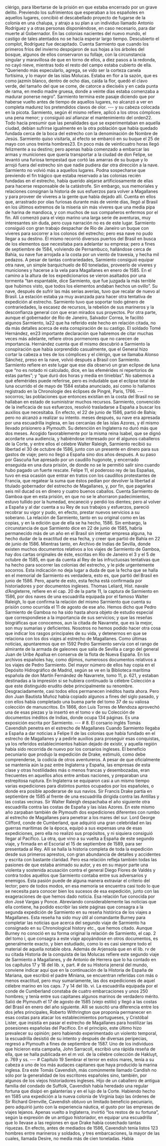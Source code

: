 clérigo, para libertarse de la prisión en que estaba encerrado por un grave delito. Previendo los sufrimientos que esperaban a los españoles en aquellos lugares, concibió el descabellado proyecto de fugarse de la colonia en una chalupa, y atrajo a su plan a un individuo llamado Antonio Rodríguez y a otras personas disponiéndose, en caso necesario, para dar muerte al Gobernador. En las colonias nacientes del nuevo mundo, el castigo de tales atentados no se hacía esperar largo tiempo. Descubierto el complot, Rodríguez fue decapitado. Cuenta Sarmiento que cuando los primeros fríos del invierno despojaron de sus hojas a los árboles del bosque, algunos de ellos conservaron su follaje, con la circunstancia singular y maravillosa de que en torno de ellos, a diez pasos a la redonda, no cayó nieve, mientras todo el resto del campo estaba cubierto de ella. “Queriendo más especularlo, agrega, se vido ser la corteza canela fortísima, y lo mayor de las islas Molucas. Estaba en flor a la sazón, que es como jazmín blanco, dentro de ocho días, caída la flor, quedó el clavo verde, del tamaño del que se come, de catorce a dieciséis y en cada punta de rama, en medio madre gruesa, donde a veinte días estaba comenzaba a madurar ponerse negro”. Sarmiento termina este pasaje diciendo que por haberse vuelto antes de tiempo de aquellos lugares, no alcanzó a ver en completa madurez los pretendidos clavos de olor. --- y su cabeza colocada en la picota. Sarmiento, según él mismo refiere, aplicó a los otros cómplices una pena menor; y consiguió así afianzar el mantenimiento del orden22. Todo hacía presumir que las penalidades que se experimentaban en aquella ciudad, debían sufrirse igualmente en la otra población que había quedado fundada cerca de la boca del estrecho con la denominación de Nombre de Jesús. Sarmiento quiso visitarla, al efecto se embarcó en su buque el 25 de mayo con unos treinta hombres23. En poco más de veinticuatro horas llegó felizmente a su destino; pero apenas había comenzado a embarcar las armas y municiones que quería transportar a la ciudad de don Felipe, se levantó una furiosa tempestad que cortó las amarras de su buque y lo arrojó fuera del estrecho sin que nadie pudiera dar otra dirección a la nave. Sarmiento no volvió más a aquellos lugares. Podna sospecharse que previendo el fin trágico que estaba reservado a las colonias recién fundadas en el estrecho, había querido alejarse artificiosamente de ellas para hacerse responsable de la catástrofe. Sin embargo, sus memoriales y relaciones consignan la historia de sus esfuerzos para volver a Magallanes y para proveer de víveres a la gente que había dejado allí. Cuenta en ellos que, arrastrado por olas furiosas durante más de veinte días, llegó al Brasil en los últimos extremos de la miseria sin más víveres que una media pipa de harina de mandioca, y con muchos de sus compañeros enfermos por el fin. Allí comenzó para el viejo marino una larga serie de aventuras, muy interesantes sin duda, pero cuya narración no es de este lugar. Sarmiento consiguió con gran trabajo despachar de Rio de Janeiro un buque con víveres para socorrer a los colonos del estrecho; pero esa nave no pudo llegar a su destino. Él mismo recorrió diversos puertos del Brasil en busca de los elementos que necesitaba para adelantar su empresa; pero a fines de septiembre de 1584, volviendo de Pernambuco, hallándose cerca de Bahía, su nave fue arrojada a la costa por un viento de travesía, y hecha mil pedazos. A pesar de tantas contrariedades, Sarmiento consiguió equipar otra nave, un simple barquichuelo de 60 toneladas, proveerlo de víveres y municiones y hacerse a la vela para Magallanes en enero de 1585. En el camino a la altura de los expedicionarios se vieron asaltados por una tormenta “tan espantable, dice Sarmiento, que fue juzgada la más terrible que hubimos visto, que todos los elementos andaban hechos un ovillo”. Su nave, después de sufrir las más serias averías, tuvo que recalar de nuevo al Brasil. La estación estaba ya muy avanzada para hacer otra tentativa de expedición al estrecho. Sarmiento tuvo que soportar todo género de contrariedades, la escasez de recursos, la rebelión de sus marineros y la desconfianza general con que eran mirados sus proyectos. Por otra parte, aunque el gobernador de Rio de Janeiro, Salvador Correa, le facilitó algunos Sarmiento, la22 que ha referido este hecho en relación citada, no da más detalles acerca de esta conspiración de su castigo. El soldado Tomé Hernández, en23 importante declaración que habremos de citar muchas veces más adelante, refiere otros pormenores que no carecen de importancia. Hernández cuenta que él mismo descubrió a Sarmiento la conspiración que había sorprendido casualmente, que el General hizo cortar la cabeza a tres de los cómplices y el clérigo, que se llamaba Alonso Sánchez, preso en la nave, volvió después a Brasil con Sarmiento. Sarmiento refiere en este lugar que ese día observó un gran eclipse de luna que “no es notado ni calculado, dice, en las efemérides ni repertorios de estas partes”; y “que duró dos horas y media en tinieblas”. No sabemos a qué efemérides puede referirse, pero es indudable que el eclipse total de luna ocurrido el de mayo de 1584 estaba anunciado, así como lo hallamos registrado en la Chronologie des éclipses de Pingré, Paris, 1766. --- socorros; las poblaciones que entonces existían en la costa del Brasil no se hallaban en estado de suministrar muchos recursos. Sarmiento, convencido de la ineficacia de sus esfuerzos, resolvió trasladarse a España a buscar los auxilios que necesitaba. En efecto, el 22 de junio de 1586, partió de Bahía; pero no alcanzó a realizar su intento. meses después, su nave era apresada por una escuadrilla inglesa, en las cercanías de las islas Azores, y él mismo llevado prisionero a Plymouth. Su detención en Inglaterra no duró más que dos meses. Acogido favorablemente por la misma reina Isabel, que se dignó acordarte una audiencia, y habiéndose interesado por él algunos caballeros de la Corte, y entre ellos el célebre Walter Raleigh, Sarmiento recibió su libertad el 30 de octubre de 1586, junto con un presente en dinero para sus gastos de viaje; pero no llegó a España sino dos años después. A su paso por Gascuña fue apresado por un caudillo hugonote, y encerrado enseguida en una dura prisión, de donde no se le permitió salir sino cuando hubo pagado un fuerte rescate. Felipe 11, el poderoso rey de las Españas, tuvo en esa ocasión que entrar en tratos con los caudillos protestantes de Francia, que regatear la suma que éstos pedían por devolver la libertad al titulado gobernador del estrecho de Magallanes, y, por fin, que pagarles seis mil ducad os en dinero y cuatro buenos caballos. Cuenta Sarmiento de Gamboa que en esta prisión, en que no se le ahorraron padecimientos, estuvo tullido por la humedad, encaneció y perdió los dientes; pero al volver a España y al dar cuenta a su Rey de sus trabajos y esfuerzos, pareció recobrar su vigor y pudo, en efecto, prestar nuevos servicios a su soberano. La relación de Sarmiento, tanto en su original como en las copias, y en la edición que de ella se ha hecho, 1586. Sin embargo, la circunstancia de que Sarmiento dice en 22 de junio de 1585, habría permanecido más de un año en el Brasil sin intentar empresa alguna, ha hecho dudar de la exactitud de esa fecha, y creer que partió de Bahía en 22 de junio de 1586. Mientras tanto, en Archivo de Indias de Sevilla, donde existen muchos documentos relativos a los viajes de Sarmiento de Gamboa, hay dos cartas originales de éste, escritas en Rio de Janeiro el 3 y el 5 de octubre de 1585, en que da cuenta al Rey de las infructuosas tentativas que ha hecho para socorrer las colonias del estrecho, y le pide urgentemente socorros. Esta indicación no deja lugar a duda de que la fecha que se halla en el memorial de Sarmiento es verdadera, esto es, que partió del Brasil en junio de 1586. Pero, aparte de esto, esta fecha está confirmada por historiadores y por documentos ingleses. Thomas Leliard, Hist. navale d’Angleterre, refiere en el cap. 20 de la parte 11, la captura de Sarmiento en 1586, por dos naves de una escuadrilla equipada por el famoso Walter Raleigh, lo que confirma la relación del mismo Sarmiento que cuenta su prisión como ocurrida el 11 de agosto de ese año. Hemos dicho que Pedro Sarmiento de Gamboa no ha sido hasta ahora objeto de estudio especial que correspondiese a la importancia de sus servicios; y que las reseñas biográficas que conocemos, aun la citada de Navarrete, que es la mejor, son muy sumarias y deficientes. Nosotros no hemos podido hacer otra cosa que indicar los rasgos principales de su vida, y detenernos en que se relaciona con los dos viajes al estrecho de Magallanes. Como últimas noticias, apuntaremos que en 1592 Pedro Sarmiento servía con el rango de almirante de la armada de galeones que salía de Sevilla a cargo del general Juan de Uribe Apallua en conserva de la flota de Nueva España. En los archivos españoles hay, como dijimos, numerosos documentos relativos a los viajes de Pedro Sarmiento. Del mayor número de ellos hay copia en el Depósito Hidrográfico de Madrid, según se ve en la Biblioteca marítima española de don Martín Fernández de Navarrete, tomo 11, p. 621, y estaban destinadas a la impresión si se hubiera continuado la célebre Colección a que este distinguido erudito debe principalmente su renombre. Desgraciadamente, casi todos ellos permanecen inéditos hasta ahora. Pero don Juan Bautista Muñoz había copiado algunos a fines del siglo pasado, y con ellos había completado una buena parte del tomo 37 de su valiosa colección de manuscritos. En 1866, don Luis Torres de Mendoza aprovechó una de esas piezas y la insertó en el tomo v de su Colección de documentos inéditos de Indias, donde ocupa 134 páginas. Es una exposición escrita por Sarmiento. --- # 8. El corsario inglés Tomás Cavendish penetra en el estrecho de Magallanes Cuando Sarmiento llegaba a España a dar noticias a Felipe II de las colonias que había fundado en el estrecho de Magallanes y a pedirle auxilios para proseguir esas conquistas, ya los referidos establecimientos habían dejado de existir, y aquella región había sido recorrida de nuevo por los corsarios ingleses. El beneficio pecuniario que produjo la expedición de Drake, estimuló, como debe comprenderse, la codicia de otros aventureros. A pesar de que oficialmente se mantenía aún la paz entre Inglaterra y España, las empresas de esta clase y otras hostilidades más o menos francas y desembozadas, eran frecuentes en aquellos años entre ambas naciones, y preparaban una estrepitosa ruptura. En Inglaterra se equiparon casi a un mismo tiempo varias expediciones para distintos puntos ocupados por los españoles, o donde era posible apoderarse de sus navíos. Sir Francis Drake partía en septiembre de 1585 al frente de una escuadrilla dirigida contra las Antillas y las costas vecinas. Sir Walter Raleigh despachaba el año siguiente otra escuadrilla contra las costas de España y las islas Azores. En este mismo año zarpaban también de Plymouth dos expediciones diferentes con rumbo al estrecho de Magallanes para penetrar a los mares del sur. Lord George Clifford, conde de Cumberland, que adquirió una gran celebridad en las guerras marítimas de la época, equipó a sus expensas una de esas expediciones, pero ella no realizó sus propósitos, y ni siquiera consiguió llegar al Pacífico. La otra, que vino a su vuelta a España de este segundo viaje, y firmada en el Escorial el 15 de septiembre de 1589, para ser presentada al Rey. Allí se halla la historia completa de toda la expedición desde sus primeros aprestos, con gran abundancia de detalles y accidentes y escrita con bastante claridad. Pero esa relación refleja también todas las pasiones de que estaba animado su autor, y es en su mayor parte una violenta y sostenida acusación contra el general Diego Flores de Valdés y contra todos aquéllos que Sarmiento contaba entre sus adversarios y enemigos. Esta pasión puede de alguna manera extraviar el criterio del lector; pero de todos modos, en esa memoria se encuentra casi todo lo que se necesita para conocer bien los sucesos de esa expedición, junto con las exageraciones de que hemos dado noticia. Esa relación fue conocida por don José Vargas y Ponce. Abreviando considerablemente las noticias que ella contiene, ha podido escribir las siete páginas que consagra a la segunda expedición de Sarmiento en su reseña histórica de los viajes a Magallanes. Esta reseña ha sido muy útil al comandante Burney para completar las noticias que acerca del segundo viaje de Sarmiento ha consignado en su Chronological history etc., que hemos citado. Aunque Burney no conoció en su forma original la relación de Sarmiento, el cap. 2 del tomo i, que consagra a este viaje apoyándose en otros documentos, es generalmente exacto, y bien estudiado, como lo es casi siempre todo el material de aquella notable obra. Además de Arjensola que en el lib. rv de su citada Historia de la conquista de las Molucas refiere este segundo viaje de Sarmiento a Magallanes, y de Antonio de Herrera que lo ha contado en los capítulos 17 y 18 del lib. x, part. # de su Historia jeneral del mundo, conviene indicar aquí que en la continuación de la Historia de España de Mariana, que escribió el padre Miniana, se encuentran referidas con más o menos exactitud, pero muy sumariamente, las dos expediciones de aquel célebre marino en los caps. 7 y 14 del lib. vi. La escuadrilla equipada por el conde de Cumberland constaba de cuatro embarcaciones y unos 250 hombres; y tenía entre sus capitanes algunos marinos de verdadero mérito. Salió de Plymouth el 17 de agosto de 1585 (viejo estilo) y llegó a las costas del Brasil en enero del año siguiente. Allí se suscitó una diferencia entre los dos jefes principales, Roberto Withrington que proponía permanecer en esas costas para atacar los establecimientos portugueses, y Cristóbal Lister, que insistía en pasar el estrecho de Magallanes para hostilizar las posesiones españolas del Pacífico. En el principio, este último hizo prevalecer su opinión; pero habiendo experimentado un violento temporal, la escuadrilla desistió de su intento y después de diversas peripecias, regresó a Plymouth a fines de septiembre de 1587. Uno de los individuos que hicieron esta campaña, John Sarracoll, escribió una rápida reseña de ella, que se halla publicada en el m vol. de la célebre colección de Hakluyt, p. 769 y ss. --- # Capítulo 19 Sembrar el terror en estos mares, tenía a su cabeza a uno de los más audaces capitanes que haya producido la marina inglesa. Era este Tomás Cavendish, más comúnmente llamado Candish no sólo por la generalidad de los escritores españoles sino, también, por algunos de los viejos historiadores ingleses. Hijo de un caballero de antigua familia del condado de Suffolk, Cavendish había heredado una regular fortuna que disipó en galanterías y en el lujo de la Corte. Habiendo hecho en 1585 una expedición a la nueva colonia de Virginia bajo las órdenes de Sir Richard Grenville, Cavendish obtuvo un limitado beneficio pecuniario, pero adquirió junto con la experiencia náutica, el gusto por las empresas de viajes lejanos. Apenas vuelto a Inglaterra, invirtió “los restos de su fortuna”, según la expresión de un antiguo historiador, en equipar una escuadrilla que lo llevase a las regiones en que Drake había cosechado tantas riquezas. En efecto, antes de mediados de 1586, Cavendish tenía listos 123 hombres entre marineros y soldados, y tres embarcaciones, la mayor de las cuales, llamada Desire, no medía más de cien toneladas. Había
